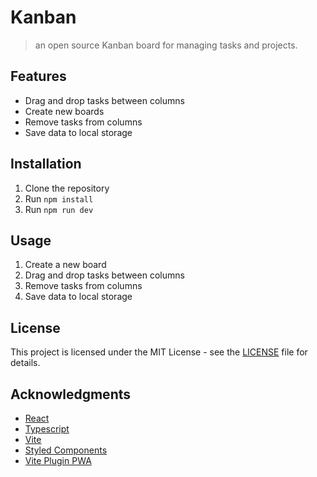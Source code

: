 # Kanban 

> an open source Kanban board for managing tasks and projects. 

## Features

- Drag and drop tasks between columns
- Create new boards
- Remove tasks from columns
- Save data to local storage

## Installation

1. Clone the repository
2. Run `npm install`
3. Run `npm run dev`

## Usage

1. Create a new board
2. Drag and drop tasks between columns
3. Remove tasks from columns
4. Save data to local storage

## License

This project is licensed under the MIT License - see the [LICENSE](LICENSE) file for details.

## Acknowledgments

- [React](https://reactjs.org/)
- [Typescript](https://www.typescriptlang.org/)
- [Vite](https://vitejs.dev/)
- [Styled Components](https://styled-components.com/)
- [Vite Plugin PWA](https://vite-plugin-pwa.netlify.app/)



